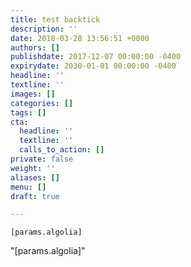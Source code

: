 ```yaml
---
title: test backtick
description: ''
date: 2018-03-28 13:56:51 +0000
authors: []
publishdate: 2017-12-07 00:00:00 -0400
expirydate: 2030-01-01 00:00:00 -0400
headline: ''
textline: ''
images: []
categories: []
tags: []
cta:
  headline: ''
  textline: ''
  calls_to_action: []
private: false
weight: ''
aliases: []
menu: []
draft: true

---
```

`[params.algolia]`

"[params.algolia]"